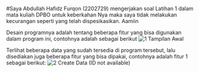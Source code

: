 #Saya Abdullah Hafidz Furqon (2202729) mengerjakan soal Latihan 1 dalam mata kuliah DPBO untuk keberkahan Nya maka saya tidak melakukan kecurangan seperti yang telah dispesikasikan. Aamiin
   
Desain programnya adalah tentang beberapa fitur yang bisa digunakan dalam program ini, contohnya adalah sebagai berikut
![1  Tampilan Awal](https://github.com/hafidzf25/LP1DPBO2024C2/assets/117885795/5022c26d-58ef-4484-a6b7-a88ae69487f8)

Terlihat beberapa data yang sudah tersedia di program tersebut, lalu disediakan juga beberapa fitur yang bisa dipakai, contohnya adalah fitur 1 sebagai berikut:
![2  Create Data (ID not available)](https://github.com/hafidzf25/LP1DPBO2024C2/assets/117885795/52ab5eba-a746-4c23-ba42-6038e9a5090e)


